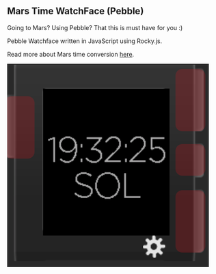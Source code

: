 ## Mars Time WatchFace (Pebble)
Going to Mars? Using Pebble? That this is must have for you :)

Pebble Watchface written in JavaScript using Rocky.js.

Read more about Mars time conversion [here](https://jtauber.github.io/mars-clock/).

![Mars Time WatchFace Pebble](https://github.com/lesyk/MarsTimeWatchFace/blob/master/demo.png)

